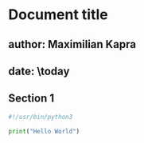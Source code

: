 # Document title
## author: Maximilian Kapra
## date: \today

## Section 1
```python:code/test.py
#!/usr/bin/python3

print("Hello World")

```
